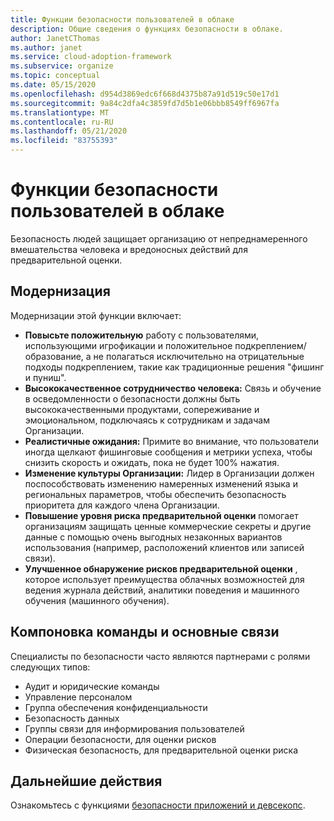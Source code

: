 ```yaml
---
title: Функции безопасности пользователей в облаке
description: Общие сведения о функциях безопасности в облаке.
author: JanetCThomas
ms.author: janet
ms.service: cloud-adoption-framework
ms.subservice: organize
ms.topic: conceptual
ms.date: 05/15/2020
ms.openlocfilehash: d954d3869edc6f668d4375b87a91d519c50e17d1
ms.sourcegitcommit: 9a84c2dfa4c3859fd7d5b1e06bbb8549ff6967fa
ms.translationtype: MT
ms.contentlocale: ru-RU
ms.lasthandoff: 05/21/2020
ms.locfileid: "83755393"
---
```

# <a name="people-security-functions-in-the-cloud"></a>Функции безопасности пользователей в облаке

Безопасность людей защищает организацию от непреднамеренного вмешательства человека и вредоносных действий для предварительной оценки.

## <a name="modernization"></a>Модернизация

Модернизации этой функции включает:

- **Повысьте положительную** работу с пользователями, использующими игрофикации и положительное подкреплением/образование, а не полагаться исключительно на отрицательные подходы подкреплением, такие как традиционные решения "фишинг и пуниш".
- **Высококачественное сотрудничество человека:** Связь и обучение в осведомленности о безопасности должны быть высококачественными продуктами, сопереживание и эмоциональном, подключаясь к сотрудникам и задачам Организации.
- **Реалистичные ожидания:** Примите во внимание, что пользователи иногда щелкают фишинговые сообщения и метрики успеха, чтобы снизить скорость и ожидать, пока не будет 100% нажатия.
- **Изменение культуры Организации:** Лидер в Организации должен поспособствовать изменению намеренных изменений языка и региональных параметров, чтобы обеспечить безопасность приоритета для каждого члена Организации.
- **Повышение уровня риска предварительной оценки** помогает организациям защищать ценные коммерческие секреты и другие данные с помощью очень выгодных незаконных вариантов использования (например, расположений клиентов или записей связи).
- **Улучшенное обнаружение рисков предварительной оценки** , которое использует преимущества облачных возможностей для ведения журнала действий, аналитики поведения и машинного обучения (машинного обучения).

## <a name="team-composition-and-key-relationships"></a>Компоновка команды и основные связи

Специалисты по безопасности часто являются партнерами с ролями следующих типов:

- Аудит и юридические команды
- Управление персоналом
- Группа обеспечения конфиденциальности
- Безопасность данных
- Группы связи для информирования пользователей
- Операции безопасности, для оценки рисков
- Физическая безопасность, для предварительной оценки риска

<!-- cSpell:ignore apsec -->

## <a name="next-steps"></a>Дальнейшие действия

Ознакомьтесь с функциями [безопасности приложений и девсекопс](./cloud-security-apsec-devsecops.md).
